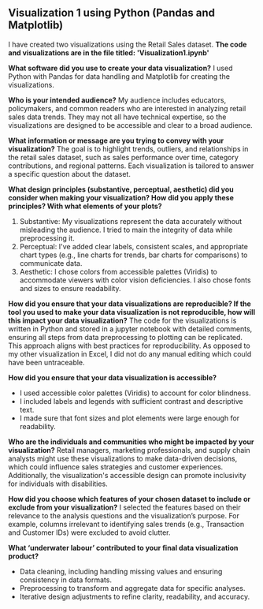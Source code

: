 ## Visualization 1 using Python (Pandas and Matplotlib)

I have created two visualizations using the Retail Sales dataset. **The code and visualizations are in the file titled: 'Visualization1.ipynb'**

**What software did you use to create your data visualization?**
I used Python with Pandas for data handling and Matplotlib for creating the visualizations.

**Who is your intended audience?**
My audience includes educators, policymakers, and common readers who are interested in analyzing retail sales data trends. They may not all have technical expertise, so the visualizations are designed to be accessible and clear to a broad audience​.

**What information or message are you trying to convey with your visualization?**
The goal is to highlight trends, outliers, and relationships in the retail sales dataset, such as sales performance over time, category contributions, and regional patterns. Each visualization is tailored to answer a specific question about the dataset​.

**What design principles (substantive, perceptual, aesthetic) did you consider when making your visualization? How did you apply these principles? With what elements of your plots?**
1. Substantive: My visualizations represent the data accurately without misleading the audience. I tried to main the integrity of data while preprocessing it.
2. Perceptual: I've added clear labels, consistent scales, and appropriate chart types (e.g., line charts for trends, bar charts for comparisons) to communicate data. 
3. Aesthetic: I chose colors from accessible palettes (Viridis) to accommodate viewers with color vision deficiencies​. I also chose fonts and sizes to ensure readability.

**How did you ensure that your data visualizations are reproducible? If the tool you used to make your data visualization is not reproducible, how will this impact your data visualization?**
The code for the visualizations is written in Python and stored in a jupyter notebook with detailed comments, ensuring all steps from data preprocessing to plotting can be replicated. This approach aligns with best practices for reproducibility​. As opposed to my other visualization in Excel, I did not do any manual editing which could have been untraceable.

**How did you ensure that your data visualization is accessible?**
- I used accessible color palettes (Viridis) to account for color blindness.
- I included labels and legends with sufficient contrast and descriptive text.
- I made sure that font sizes and plot elements were large enough for readability​.

**Who are the individuals and communities who might be impacted by your visualization?**
Retail managers, marketing professionals, and supply chain analysts might use these visualizations to make data-driven decisions, which could influence sales strategies and customer experiences. Additionally, the visualization's accessible design can promote inclusivity for individuals with disabilities​.

**How did you choose which features of your chosen dataset to include or exclude from your visualization?**
I selected the features based on their relevance to the analysis questions and the visualization’s purpose. For example, columns irrelevant to identifying sales trends (e.g., Transaction and Customer IDs) were excluded to avoid clutter.

**What ‘underwater labour’ contributed to your final data visualization product?**
- Data cleaning, including handling missing values and ensuring consistency in data formats.
- Preprocessing to transform and aggregate data for specific analyses.
- Iterative design adjustments to refine clarity, readability, and accuracy​.